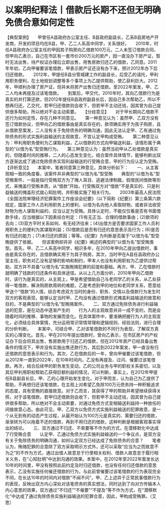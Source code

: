 # 以案明纪释法丨借款后长期不还但无明确免债合意如何定性

【典型案例】　　甲曾任A县政府办公室主任、B县政府副县长，乙系B县房地产开发商，开发的项目均在B县，甲、乙二人系高中同学，关系很好。　　2010年，时任A县政府办公室主任的甲因其子购房向乙借款100万元，二人未签订借款合同，但甲向乙表示，自己在市区有一套市价200万元的房产，因一直没办下房产证，暂时无法出售，待产权证办理后立即出售，用售房款归还乙的借款，乙同意。2011年年初，乙向甲催要该笔借款，甲表示房产证还没有办下来，预计2012年办下后归还借款。　　2012年，甲提任B县分管城建工作的副县长，后受乙的请托，甲利用职务便利，在土地规划调整等多个事项上为乙提供帮助，使乙获利巨大。2012年，甲顺利办理了房产证，但并未将房产出售归还借款。至2022年案发，甲、乙二人均未再提及过该笔借款。　　到案后，甲交代，2010年时，其向乙借款行为是真实的并打算还款，但2012年提任B县政府副县长后，因自己多次帮助乙，所以不想再归还。乙交代，若甲归还借款则会收下，但若甲不主动还钱，因其曾为自己提供很多帮助，所以绝对不会主动索要。　　【分歧意见】　　对于甲长期向乙借款不还行为如何定性，存在几种不同意见。　　第一种意见认为：虽然甲、乙双方没有签订借款协议，但甲向乙的借款事由是真实存在的，款项确实用于为孩子购房，且从借款至案发，二人没有关于免除债务的明确沟通，因此无法认定甲、乙有通过免除债务的形式实施利益输送的主观故意，不宜认定甲构成受贿。　　第二种意见认为：甲利用职务便利为乙谋取利益，乙以借款的方式向甲输送利益，该情形属于典型的“以借为名”型受贿行为。　　第三种意见认为：虽然当初甲从乙处借款是真实的，但随着时间的推移，二人的心态发生变化，结合案件具体情节，能够判断出双方逐渐达成了通过免除债务实现利益输送的行受贿合意，甲的行为应认定为受贿。　　【评析意见】　　本案中，笔者同意第三种意见，具体分析如下：　　一、从主客观相一致的角度看，该案件并非典型的“以借为名”型受贿　　典型的“以借为名”型受贿案件，一般是指行受贿双方为了掩人耳目、逃避法律制裁，假借民间借款等形式，来掩盖行受贿本质，从“借款”开始，行受贿双方对“借款”不是真实的、只是利益输送的掩盖形式就心知肚明，并积极实施了相关行为。　　2003年最高人民法院《全国法院审理经济犯罪案件工作座谈会纪要》（以下简称《纪要》）第三条第六款规定，国家工作人员利用职务上的便利，以借为名向他人索取财物，或者非法收受财物为他人谋取利益的，应当认定为受贿。具体认定时，不能仅仅看是否有书面借款手续，应当根据以下因素综合判定：(1)有无正当、合理的借款事由；(2)款项的去向；(3)双方平时关系如何、有无经济往来；(4)出借方是否要求国家工作人员利用职务上的便利为其谋取利益；(5)借款后是否有归还的意思表示及行为；(6)是否有归还的能力；(7)未归还的原因；等等。《纪要》为判断是否属于“以借为名”型受贿提供了依据。　　但该案例却并非《纪要》阐述的典型的“以借为名”型受贿类型。首先，甲、乙二人系高中同学，相识多年，在2010年甲向乙提出借款时，事由是真实存在的，且借款确实用于为其子购房。其次，当时甲在A县任县政府办公室主任，职务对乙没有足够的影响和制约，甲本人也没有利用职权为乙提供过帮助，双方并不具备“以借为名”实施贿赂犯罪的前提和基础。再次，甲、乙在借款时就明确了钱款的归还条件和具体途径。从以上几方面分析，2010年甲向乙借款时，该行为是真实的，从主观上，甲是希望借助自己与老同学乙的关系，从乙处获得一笔借款，解决购房款周转的难题，乙是考虑到甲的地位和老同学关系，愿意给甲送个“借款”的人情，综合考虑双方当时的身份、职务、交情以及借款行为发生时双方的客观表现，能够认定当时甲、乙均没有通过借款形式掩盖利益输送的故意和目的，不是典型的“以借为名”型贿赂案件。　　二、双方通过免除债务进行利益输送的犯意，是在动态中逐渐产生的　　行为人的主观故意并非一成不变的，而是会随着时间的推移、事物的发展而变化。在具体案件中，要准确把握行为人的主观变化，必须结合具体案情，充分运用常识常情常理和逻辑规则、经验法则，进行合理的分析判断。　　本案中，可结合甲、乙对该笔借款的不同行为表现，了解双方真实的心理变化。首先，甲在2010年提出借款时，曾向乙表示，在市区房产的产权证办下后会将其出售，售房款用于归还乙的借款，但在2012年房产已经具备出售条件的情况下，甲并没有实施出售还款行为，其后到2022年案发，甲一直没有归还借款的意思表示和行为。其次，乙在借款后的一年，曾向甲催要过该笔借款，但从2012年一直到2022年，在10年时间内，乙没有再提及、过问、催要过该笔借款。再次，结合后续甲的职务发生变动，乙的公司业务与甲的职权关系密切，以及其后甲利用职权帮助乙获得巨额利益的情况，可以判断，事实上，在2012年甲提任B县副县长后，甲、乙的心理开始发生变化。对于甲而言，认为自己为乙提供了帮助，不再想归还该笔借款，在主观上对希望乙免除100万元债务持一种积极追求的态度，具有受贿的直接故意。对于乙而言，其获得了甲的帮助并希望继续获得关照，对于该笔借款，若甲归还借款则会收下，但若甲不主动还钱，因其曾为自己提供很多帮助，所以绝对不会主动索要，对通过免债方式变相输送利益持一种放任的间接故意心态。由此可见，甲、乙双方以免债方式实施利益输送的犯罪故意，是一个从无到有的动态产生过程，从最开始认为100万元是真实的、需要归还的借款，渐渐转为可以拖着不还的借款，再到不用归还的借款，这种判断是根据客观事实得出的结论。　　三、双方通过不归还、不索要等不作为的方式，在潜移默化中达成了行受贿合意　　认定甲、乙通过免债方式实施利益输送的一个争议点，是双方没有关于免除债务的明确沟通，如何认定双方已经达成了免除债务的合意？　　笔者认为，贿赂犯罪的合意除了双方采取明示方式外，还可以采取“应当为之而故意不为之”的不作为方式，通过出借人故意怠于行使相关权利、借款人故意怠于履行相关义务，在“心知肚明”中达到沟通的效果。本案中，在2012年至2022年案发长达10年的时间里，甲没有按照此前约定及时归还借款，也没有任何归还借款的意思表示，乙没有实施任何催还借款的行为，与此前曾催要过该笔借款的行为表现完全不同，在长达10年的时间内对借款“不闻不问”，甲、乙上述异于正常民事借款行为的表现，反映出双方内心深处对该笔债务的真实想法，同时达到了向对方传输本人内心意思的效果，双方通过“不归还”“不催要”“不提及”等不作为方式，在“潜移默化”中达成了通过免除债务实施利益输送的犯罪合意，因此，甲构成受贿罪。（艾思）